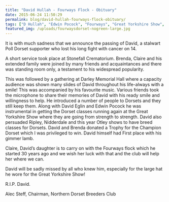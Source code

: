 ```yaml
---
title: "David Hullah - Fourways Flock - Obituary"
date: 2015-06-24 11:50:29
permalink: blog/david-hullah-fourways-flock-obituary/
tags: ["D Hullah", "Edwin Pocock", "Fourways", "Great Yorkshire Show", "NDBC", "Nidderdale", "Otley Show", "Wharfedale Cup"]
featured_img: /uploads/fourwaysdorset-nogreen-large.jpg
---
```


It is with much sadness that we announce the passing of David, a stalwart Poll Dorset supporter who lost his long fight with cancer on 14.

A short service took place at Stonefall Crematorium. Brenda, Claire and his extended family were joined by many friends and acquaintances and there was standing room only, a testament to his widespread popularity.

This was followed by a gathering at Darley Memorial Hall where a capacity audience was shown many slides of David throughout his life-always with a smile! This was accompanied by his favourite music. Various friends took the microphone to share their memories of David with his ready smile and willingness to help. He introduced a number of people to Dorsets and they still keep them. Along with David Eglin and Edwin Pocock he was instrumental in getting the Dorset classes running again at the Great Yorkshire Show where they are going from strength to strength. David also persuaded Ripley, Nidderdale and this year Otley shows to have breed classes for Dorsets. David and Brenda donated a Trophy for the Champion Dorset which I was privileged to win. David himself had First place with his gimmer lamb.

Claire, David’s daughter is to carry on with the Fourways flock which he started 30 years ago and we wish her luck with that and the club will help her where we can.

David will be sadly missed by all who knew him, especially for the large hat he wore for the Great Yorkshire Show!

R.I.P. David.

Alec Steff,
Chairman,
Northern Dorset Breeders Club

